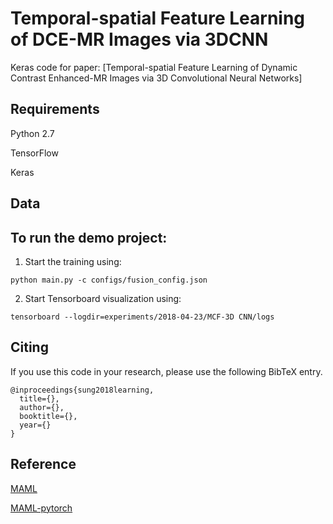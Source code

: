 # Temporal-spatial Feature Learning of DCE-MR Images via 3DCNN
Keras code for paper: [Temporal-spatial Feature Learning of Dynamic Contrast Enhanced-MR Images via 3D Convolutional Neural Networks]

## Requirements

Python 2.7

TensorFlow

Keras

## Data



## To run the demo project:
1. Start the training using:
```shell
python main.py -c configs/fusion_config.json
```
2. Start Tensorboard visualization using:
```shell
tensorboard --logdir=experiments/2018-04-23/MCF-3D CNN/logs
```


## Citing

If you use this code in your research, please use the following BibTeX entry.

```
@inproceedings{sung2018learning,
  title={},
  author={},
  booktitle={},
  year={}
}
```

## Reference

[MAML](https://github.com/)

[MAML-pytorch](https://github.com/)


